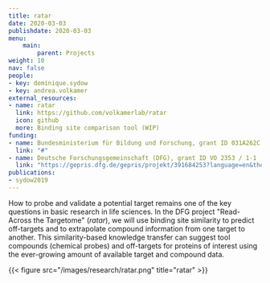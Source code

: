 ```yaml
---
title: ratar
date: 2020-03-03
publishdate: 2020-03-03
menu:
    main:
        parent: Projects
weight: 10
nav: false
people:
- key: dominique.sydow
- key: andrea.volkamer
external_resources:
- name: ratar
  link: https://github.com/volkamerlab/ratar
  icon: github
  more: Binding site comparison tool (WIP)
funding:
- name: Bundesministerium für Bildung und Forschung, grant ID 031A262C
  link: "#"
- name: Deutsche Forschungsgemeinschaft (DFG), grant ID VO 2353 / 1-1
  link: "https://gepris.dfg.de/gepris/projekt/391684253?language=en&the="
publications:
- sydow2019
---
```


How to probe and validate a potential target remains one of the key questions in basic research in life sciences.
In the DFG project "Read-Across the Targetome" (*ratar*), we will use binding site similarity to predict off-targets and
to extrapolate compound information from one target to another.
This similarity-based knowledge transfer can suggest tool compounds (chemical probes) and
off-targets for proteins of interest using the ever-growing amount of available target and compound data.

{{< figure src="/images/research/ratar.png" title="ratar" >}}